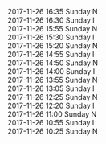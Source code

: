 2017-11-26 16:35 Sunday  N  
2017-11-26 16:30 Sunday  I  
2017-11-26 15:55 Sunday  N  
2017-11-26 15:30 Sunday  I  
2017-11-26 15:20 Sunday  N  
2017-11-26 14:55 Sunday  I  
2017-11-26 14:50 Sunday  N  
2017-11-26 14:00 Sunday  I  
2017-11-26 13:55 Sunday  N  
2017-11-26 13:05 Sunday  I  
2017-11-26 12:25 Sunday  N  
2017-11-26 12:20 Sunday  I  
2017-11-26 11:00 Sunday  N  
2017-11-26 10:55 Sunday  I  
2017-11-26 10:25 Sunday  N  
